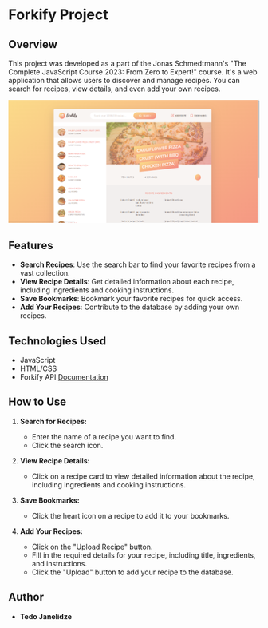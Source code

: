 # Forkify Project

## Overview

This project was developed as a part of the Jonas Schmedtmann's "The Complete JavaScript Course 2023: From Zero to Expert!" course. It's a web application that allows users to discover and manage recipes. You can search for recipes, view details, and even add your own recipes.

![Forkify Screenshot](/src/img/forkify.png)

## Features

- **Search Recipes**: Use the search bar to find your favorite recipes from a vast collection.
- **View Recipe Details**: Get detailed information about each recipe, including ingredients and cooking instructions.
- **Save Bookmarks**: Bookmark your favorite recipes for quick access.
- **Add Your Recipes**: Contribute to the database by adding your own recipes.

## Technologies Used

- JavaScript
- HTML/CSS
- Forkify API [Documentation](https://forkify-api.herokuapp.com/v2)

## How to Use

1. **Search for Recipes:**

   - Enter the name of a recipe you want to find.
   - Click the search icon.

2. **View Recipe Details:**

   - Click on a recipe card to view detailed information about the recipe, including ingredients and cooking instructions.

3. **Save Bookmarks:**

   - Click the heart icon on a recipe to add it to your bookmarks.

4. **Add Your Recipes:**
   - Click on the "Upload Recipe" button.
   - Fill in the required details for your recipe, including title, ingredients, and instructions.
   - Click the "Upload" button to add your recipe to the database.

## Author

- **Tedo Janelidze**

